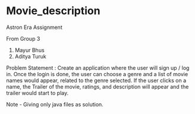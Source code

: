 # Movie_description
Astron Era Assignment

From Group 3
1. Mayur Bhus
2. Aditya Turuk

Problem Statement : 
Create an application where the user will sign up / log in.
Once the login is done, the user can choose a genre and a list of movie names would appear, related to the genre selected. If the user clicks on a name, the Trailer of the movie, ratings, and description will appear and the trailer would start to play. 

Note - Giving only java files as solution. 
